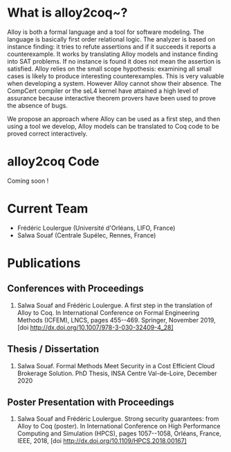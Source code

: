 # What is alloy2coq~?

Alloy is both a formal language and a tool for software modeling. The
language is basically first order relational logic. The analyzer is
based on instance finding: it tries to refute assertions and if it
succeeds it reports a counterexample. It works by translating Alloy
models and instance finding into SAT problems. If no instance is found
it does not mean the assertion is satisfied. Alloy relies on the small
scope hypothesis: examining all small cases is likely to produce
interesting counterexamples. This is very valuable when developing a
system. However Alloy cannot show their absence. The CompCert compiler
or the seL4 kernel have attained a high level of assurance because
interactive theorem provers have been used to prove the absence of
bugs.

We propose an approach where Alloy can be used as a first step, and
then using a tool we develop, Alloy models can be translated to Coq
code to be proved correct interactively.

# alloy2coq Code

Coming soon !
   
# Current Team

- Frédéric Loulergue (Université d'Orléans, LIFO, France)
- Salwa Souaf (Centrale Supélec, Rennes, France)

# Publications

## Conferences with Proceedings

1. Salwa Souaf and Frédéric Loulergue. A first step in the translation of Alloy to Coq. In International Conference on Formal Engineering Methods (ICFEM), LNCS, pages 455--469. Springer, November 2019, [doi http://dx.doi.org/10.1007/978-3-030-32409-4_28]

## Thesis / Dissertation

1. Salwa Souaf. Formal Methods Meet Security in a Cost Efficient Cloud Brokerage Solution. PhD Thesis, INSA Centre Val-de-Loire, December 2020

## Poster Presentation with Proceedings

1. Salwa Souaf and Frédéric Loulergue. Strong security guarantees: from Alloy to Coq (poster). In International Conference on High Performance Computing and Simulation (HPCS), pages 1057--1058, Orléans, France, IEEE, 2018, [doi http://dx.doi.org/10.1109/HPCS.2018.00167]


